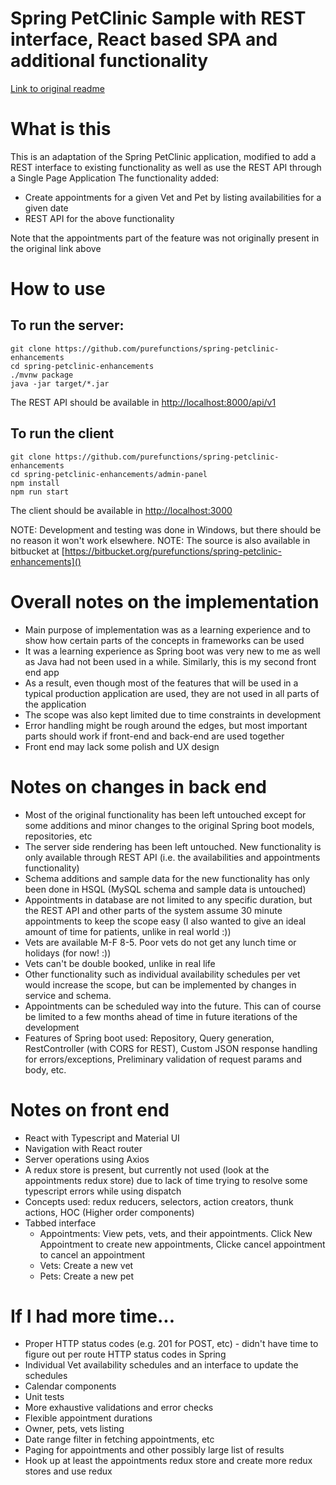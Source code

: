 # Spring PetClinic Sample with REST interface, React based SPA and additional functionality
[Link to original readme](https://github.com/spring-projects/spring-petclinic/blob/master/readme.md)

# What is this
This is an adaptation of the Spring PetClinic application, modified to add a REST interface to existing functionality as well as use the REST API through a Single Page Application
The functionality added:
* Create appointments for a given Vet and Pet by listing availabilities for a given date
* REST API for the above functionality

Note that the appointments part of the feature was not originally present in the original link above

# How to use
## To run the server:
```
git clone https://github.com/purefunctions/spring-petclinic-enhancements
cd spring-petclinic-enhancements
./mvnw package
java -jar target/*.jar
```
The REST API should be available in [http://localhost:8000/api/v1]()

## To run the client
```
git clone https://github.com/purefunctions/spring-petclinic-enhancements
cd spring-petclinic-enhancements/admin-panel
npm install
npm run start
```
The client should be available in [http://localhost:3000]()

NOTE: Development and testing was done in Windows, but there should be no reason it won't work elsewhere.
NOTE: The source is also available in bitbucket at [https://bitbucket.org/purefunctions/spring-petclinic-enhancements]()

# Overall notes on the implementation
* Main purpose of implementation was as a learning experience and to show how certain parts of the concepts in frameworks can be used
* It was a learning experience as Spring boot was very new to me as well as Java had not been used in a while. Similarly, this is my second front end app
* As a result, even though most of the features that will be used in a typical production application are used, they are not used in all parts of the application
* The scope was also kept limited due to time constraints in development
* Error handling might be rough around the edges, but most important parts should work if front-end and back-end are used together
* Front end may lack some polish and UX design

# Notes on changes in back end
* Most of the original functionality has been left untouched except for some additions and minor changes to the original Spring boot models, repositories, etc
* The server side rendering has been left untouched. New functionality is only available through REST API (i.e. the availabilities and appointments functionality)
* Schema additions and sample data for the new functionality has only been done in HSQL (MySQL schema and sample data is untouched)
* Appointments in database are not limited to any specific duration, but the REST API and other parts of the system assume 30 minute appointments to keep the scope easy (I also wanted to give an ideal amount of time for patients, unlike in real world :))
* Vets are available M-F 8-5. Poor vets do not get any lunch time or holidays (for now! :))
* Vets can't be double booked, unlike in real life
* Other functionality such as individual availability schedules per vet would increase the scope, but can be implemented by changes in service and schema.
* Appointments can be scheduled way into the future. This can of course be limited to a few months ahead of time in future iterations of the development
* Features of Spring boot used: Repository, Query generation, RestController (with CORS for REST), Custom JSON response handling for errors/exceptions, Preliminary validation of request params and body, etc.

# Notes on front end
* React with Typescript and Material UI
* Navigation with React router
* Server operations using Axios
* A redux store is present, but currently not used (look at the appointments redux store) due to lack of time trying to resolve some typescript errors while using dispatch
* Concepts used: redux reducers, selectors, action creators, thunk actions, HOC (Higher order components)
* Tabbed interface
  * Appointments: View pets, vets, and their appointments. Click New Appointment to create new appointments, Clicke cancel appointment to cancel an appointment
  * Vets: Create a new vet
  * Pets: Create a new pet

# If I had more time...
* Proper HTTP status codes (e.g. 201 for POST, etc) - didn't have time to figure out per route HTTP status codes in Spring
* Individual Vet availability schedules and an interface to update the schedules
* Calendar components
* Unit tests
* More exhaustive validations and error checks
* Flexible appointment durations
* Owner, pets, vets listing
* Date range filter in fetching appointments, etc
* Paging for appointments and other possibly large list of results
* Hook up at least the appointments redux store and create more redux stores and use redux

